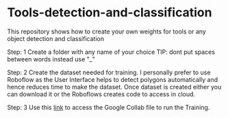 # Tools-detection-and-classification
This repository shows how to create your own weights for tools or any object detection and classification

Step: 1
Create a folder with any name of your choice
TIP: dont put spaces between words instead use "_"

Step: 2
Create the dataset needed for training.
I personally prefer to use Roboflow as the User Interface helps to detect polygons automatically and hence reduces time to make the dataset.
Once dataset is created either you can download it or the Roboflows creates code to access in cloud.


Step: 3
Use this [link](https://colab.research.google.com/drive/18zht0uJmWfk2cKpocyU6mgXCrRXXUjpI) to access the Google Collab file to run the Training.
